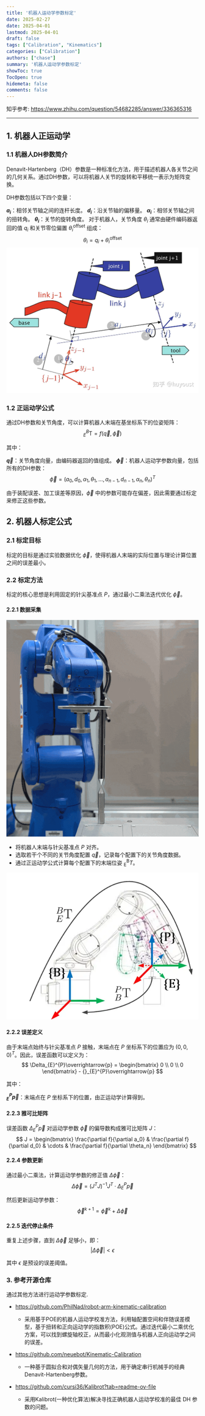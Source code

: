 ```yaml
---
title: '机器人运动学参数标定'
date: 2025-02-27
date: 2025-04-01
lastmod: 2025-04-01
draft: false
tags: ["Calibration", "Kinematics"]
categories: ["Calibration"]
authors: ["chase"]
summary: '机器人运动学参数标定'
showToc: true
TocOpen: true
hidemeta: false
comments: false
---
```



知乎参考: https://www.zhihu.com/question/54682285/answer/336365316

---

## 1. 机器人正运动学
### 1.1 机器人DH参数简介
Denavit-Hartenberg（DH）参数是一种标准化方法，用于描述机器人各关节之间的几何关系。通过DH参数，可以将机器人关节的旋转和平移统一表示为矩阵变换。

DH参数包括以下四个变量：

**$a_i$**：相邻关节轴之间的连杆长度。
**$d_i$**：沿关节轴的偏移量。
**$\alpha_i$**：相邻关节轴之间的扭转角。
**$\theta_i$**：关节的旋转角度。
对于机器人，关节角度 $\theta_i$ 通常由硬件编码器返回的值 $q_i$ 和关节零位偏置 $\theta_i^{\text{offset}}$ 组成： $$ \theta_i = q_i + \theta_i^{\text{offset}} $$
![DHparams](DHparams.jpg)

### 1.2 正运动学公式
通过DH参数和关节角度，可以计算机器人末端在基坐标系下的位姿矩阵： $$ {}_{E}^{B}\textrm{T} = f(\overrightarrow{q}, \overrightarrow{\phi}) $$

其中：

**$\overrightarrow{q}$**：关节角度向量，由编码器返回的值组成。
**$\overrightarrow{\phi}$**：机器人运动学参数向量，包括所有的DH参数： $$ \overrightarrow{\phi} = (a_0, d_0, \alpha_1, \theta_1, \dots, a_{n-1}, d_{n-1}, \alpha_n, \theta_n)^T $$

由于装配误差、加工误差等原因，$\overrightarrow{\phi}$ 中的参数可能存在偏差，因此需要通过标定来修正这些参数。

## 2. 机器人标定公式
### 2.1 标定目标
标定的目标是通过实验数据优化 $\overrightarrow{\phi}$，使得机器人末端的实际位置与理论计算位置之间的误差最小。

### 2.2 标定方法
标定的核心思想是利用固定的针尖基准点 $P$，通过最小二乘法迭代优化 $\overrightarrow{\phi}$。

#### 2.2.1 数据采集
![calibrate_tcp](calibrate_tcp1.gif)

- 将机器人末端与针尖基准点 $P$ 对齐。
- 选取若干个不同的关节角度配置 $\overrightarrow{q}$，记录每个配置下的关节角度数据。
- 通过正运动学公式计算每个配置下的末端位姿 ${}^{\text{B}}_{\text{E}}T$。

 ![针尖基准点](tcp.png)
#### 2.2.2 误差定义
由于末端点始终与针尖基准点 $P$ 接触，末端点在 $P$ 坐标系下的位置应为 $(0, 0, 0)^T$。因此，误差函数可以定义为： 
$$ \Delta_{E}^{P}\overrightarrow{p} = \begin{bmatrix} 0 \\ 0 \\ 0 \end{bmatrix} - {}_{E}^{P}\overrightarrow{p} $$

其中：

**${}_{E}^{P}\overrightarrow{p}$**：末端点在 $P$ 坐标系下的位置，由正运动学计算得到。


#### 2.2.3 雅可比矩阵
误差函数 $\Delta_{E}^{P}\overrightarrow{p}$ 对运动学参数 $\overrightarrow{\phi}$ 的偏导数构成雅可比矩阵 $J$： $$ J = \begin{bmatrix} \frac{\partial f}{\partial a_0} & \frac{\partial f}{\partial d_0} & \cdots & \frac{\partial f}{\partial \theta_n} \end{bmatrix} $$

#### 2.2.4 参数更新
通过最小二乘法，计算运动学参数的修正值 $\Delta\overrightarrow{\phi}$： 
$$ \Delta\overrightarrow{\phi} = (J^T J)^{-1} J^T \cdot \Delta_{E}^{P}\overrightarrow{p} $$

然后更新运动学参数： 
$$ \overrightarrow{\phi}^{k+1} = \overrightarrow{\phi}^{k} + \Delta\overrightarrow{\phi} $$

#### 2.2.5 迭代停止条件
重复上述步骤，直到 $\Delta\overrightarrow{\phi}$ 足够小，即： $$ |\Delta\overrightarrow{\phi}| < \epsilon $$

其中 $\epsilon$ 是预设的误差阈值。

### 3. 参考开源仓库
通过其他方法进行运动学参数标定.
- https://github.com/PhilNad/robot-arm-kinematic-calibration
	- 采用基于POE的机器人运动学校准方法，利用轴配置空间和伴随误差模型，基于扭转和正向运动学的指数积(POE)公式。通过迭代最小二乘优化方案，可以找到螺旋轴校正，从而最小化观测值与机器人正向运动学之间的误差。

- https://github.com/neuebot/Kinematic-Calibration
	- 一种基于圆拟合和对偶矢量几何的方法，用于确定串行机械手的经典Denavit-Hartenberg参数。 
- https://github.com/cursi36/Kalibrot?tab=readme-ov-file
	- 采用Kalibrot(一种优化算法)解决寻找正确机器人运动学校准的最佳 DH 参数的问题。 